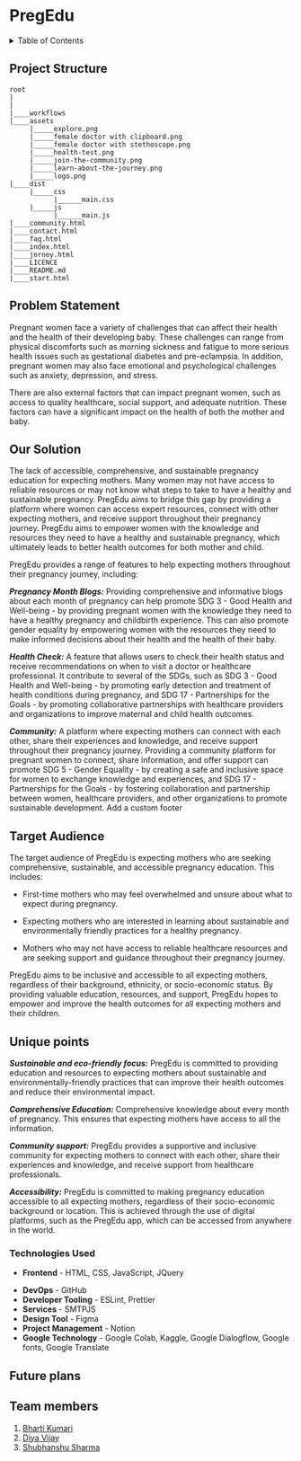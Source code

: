 
# PregEdu

<details>
  <summary>Table of Contents</summary>
  <ol>
     <li>
      <a href="#project-structure">Project Structure</a>
    </li>
      <li>
      <a href="#problem-statement">Problem Statement</a>
    </li>
    <li>
      <a href="#our-solution">Our Solution</a>
      <ul>
        <li><a href="#">Pregnancy Month Blogs</a></li>
        <li><a href="#">Health Check</a></li>
        <li><a href="#">Community</a></li>
      </ul>
    </li>
    <li>
      <a href="#target-audience">Target Audience</a>
    </li>
    <li><a href="#unique-points">Unique points</a></li>
    <li><a href="#technologies-used">Technologies Used</a></li>
     <li><a href="#future-plans">Future Plans</a></li>
      <li><a href="#team-members">Team Members</a></li>
  </ol>
</details>

## Project Structure
```
root
|
|
|____workflows
|____assets
     |_____explore.png
     |_____female doctor with clipboard.png
     |_____female doctor with stethoscope.png
     |_____health-test.png
     |_____join-the-community.png
     |_____learn-about-the-journey.png
     |_____logo.png
|____dist
     |_____css
           |______main.css
     |_____js
           |______main.js
|____community.html
|____contact.html
|____faq.html
|____index.html
|____jorney.html
|____LICENCE
|____README.md
|____start.html

 ```                               

## Problem Statement

Pregnant women face a variety of challenges that can affect their health and the health of their developing baby. These challenges can range from physical discomforts such as morning sickness and fatigue to more serious health issues such as gestational diabetes and pre-eclampsia. In addition, pregnant women may also face emotional and psychological challenges such as anxiety, depression, and stress.

There are also external factors that can impact pregnant women, such as access to quality healthcare, social support, and adequate nutrition. These factors can have a significant impact on the health of both the mother and baby.

## Our Solution

The lack of accessible, comprehensive, and sustainable pregnancy education for expecting mothers. Many women may not have access to reliable resources or may not know what steps to take to have a healthy and sustainable pregnancy. PregEdu aims to bridge this gap by providing a platform where women can access expert resources, connect with other expecting mothers, and receive support throughout their pregnancy journey. PregEdu aims to empower women with the knowledge and resources they need to have a healthy and sustainable pregnancy, which ultimately leads to better health outcomes for both mother and child.

PregEdu provides a range of features to help expecting mothers throughout their pregnancy journey, including:

***Pregnancy Month Blogs:*** Providing comprehensive and informative blogs about each month of pregnancy can help promote SDG 3 - Good Health and Well-being - by providing pregnant women with the knowledge they need to have a healthy pregnancy and childbirth experience. This can also promote gender equality by empowering women with the resources they need to make informed decisions about their health and the health of their baby.

***Health Check:*** A feature that allows users to check their health status and receive recommendations on when to visit a doctor or healthcare professional. It contribute to several of the SDGs, such as SDG 3 - Good Health and Well-being - by promoting early detection and treatment of health conditions during pregnancy, and SDG 17 - Partnerships for the Goals - by promoting collaborative partnerships with healthcare providers and organizations to improve maternal and child health outcomes.

***Community:*** A platform where expecting mothers can connect with each other, share their experiences and knowledge, and receive support throughout their pregnancy journey. Providing a community platform for pregnant women to connect, share information, and offer support can promote SDG 5 - Gender Equality - by creating a safe and inclusive space for women to exchange knowledge and experiences, and SDG 17 - Partnerships for the Goals - by fostering collaboration and partnership between women, healthcare providers, and other organizations to promote sustainable development.
 Add a custom footer

## Target Audience
The target audience of PregEdu is expecting mothers who are seeking comprehensive, sustainable, and accessible pregnancy education. This includes:

* First-time mothers who may feel overwhelmed and unsure about what to expect during pregnancy.

* Expecting mothers who are interested in learning about sustainable and environmentally friendly practices for a healthy pregnancy.

* Mothers who may not have access to reliable healthcare resources and are seeking support and guidance throughout their pregnancy journey.

PregEdu aims to be inclusive and accessible to all expecting mothers, regardless of their background, ethnicity, or socio-economic status. By providing valuable education, resources, and support, PregEdu hopes to empower and improve the health outcomes for all expecting mothers and their children.


## Unique points

***Sustainable and eco-friendly focus:*** PregEdu is committed to providing education and resources to expecting mothers about sustainable and environmentally-friendly practices that can improve their health outcomes and reduce their environmental impact.

***Comprehensive Education:*** Comprehensive knowledge about every month of pregnancy. This ensures that expecting mothers have access to all the information.

***Community support:*** PregEdu provides a supportive and inclusive community for expecting mothers to connect with each other, share their experiences and knowledge, and receive support from healthcare professionals.

***Accessibility:*** PregEdu is committed to making pregnancy education accessible to all expecting mothers, regardless of their socio-economic background or location. This is achieved through the use of digital platforms, such as the PregEdu app, which can be accessed from anywhere in the world.

### Technologies Used

* **Frontend** - HTML, CSS, JavaScript, JQuery
<!-- * **Database** - Firestore -->
<!-- * **Database Querying** - NoSQL -->
* **DevOps** - GitHub
* **Developer Tooling** - ESLint, Prettier
* **Services** - SMTPJS
* **Design Tool** - Figma
* **Project Management** - Notion
* **Google Technology** - Google Colab, Kaggle, Google Dialogflow, Google fonts, Google Translate

## Future plans

## Team members
1. [Bharti Kumari](https://github.com/bhartik021)
2. [Diya Vijay](https://github.com/DiyaVj)
3. [Shubhanshu Sharma](https://github.com/Shubhanshu1566)

